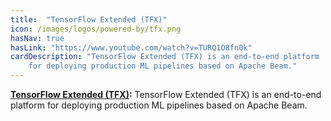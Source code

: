 ```yaml
---
title:  "TensorFlow Extended (TFX)"
icon: /images/logos/powered-by/tfx.png
hasNav: true
hasLink: "https://www.youtube.com/watch?v=TURQ1O8fn0k"
cardDescription: "TensorFlow Extended (TFX) is an end-to-end platform
    for deploying production ML pipelines based on Apache Beam."
---
```

<!--
Licensed under the Apache License, Version 2.0 (the "License");
you may not use this file except in compliance with the License.
You may obtain a copy of the License at

http://www.apache.org/licenses/LICENSE-2.0

Unless required by applicable law or agreed to in writing, software
distributed under the License is distributed on an "AS IS" BASIS,
WITHOUT WARRANTIES OR CONDITIONS OF ANY KIND, either express or implied.
See the License for the specific language governing permissions and
limitations under the License.
-->

**[TensorFlow Extended (TFX)](https://www.tensorflow.org/tfx):**  TensorFlow Extended (TFX) is an end-to-end platform
  for deploying production ML pipelines based on Apache Beam.
